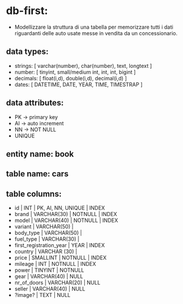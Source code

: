 # db-first:
- Modellizzare la struttura di una tabella per memorizzare tutti i dati riguardanti delle auto usate messe in vendita da un concessionario.

## data types:
- strings: [ varchar(number), char(number), text, longtext ]
- number: [ tinyint, small/medium int, int, int, bigint ]
- decimals: [ float(i,d), double(i,d), decimal(i,d) ]
- dates: [ DATETIME, DATE, YEAR, TIME, TIMESTRAP ]

## data attributes:
- PK -> primary key
- AI -> auto increment
- NN -> NOT NULL
- UNIQUE 

## entity name: book

## table name: cars

## table columns:

- id | INT | PK, AI, NN, UNIQUE | INDEX
- brand | VARCHAR(30) | NOTNULL | INDEX 
- model | VARCHAR(40) | NOTNULL | INDEX
- variant | VARCHAR(50) |
- body_type | VARCHAR(50) |
- fuel_type | VARCHAR(30) | 
- first_registration_year | YEAR | INDEX
- country | VARCHAR (30) |
- price | SMALLINT | NOTNULL | INDEX
- mileage | INT | NOTNULL | INDEX
- power | TINYINT | NOTNULL
- gear | VARCHAR(40) | NULL
- nr_of_doors | VARCHAR(20) | NULL
- seller | VARCHAR(40) | NULL
- ?image? | TEXT | NULL